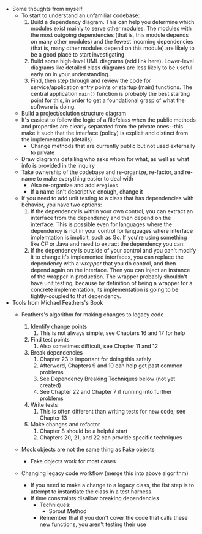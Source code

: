 - Some thoughts from myself
	- To start to understand an unfamiliar codebase:
		1. Build a dependency diagram. This can help you determine which modules exist mainly to serve other modules. The modules with the most outgoing dependencies (that is, this module depends on many other modules) and the fewest incoming dependencies (that is, many other modules depend on this module) are likely to be a good place to start investigating.
		2. Build some high-level UML diagrams (add link here). Lower-level diagrams like detailed class diagrams are less likely to be useful early on in your understanding.
		3. Find, then step through and review the code for service/application entry points or startup (main) functions. The central application `main()` function is probably the best starting point for this, in order to get a foundational grasp of what the software is doing.
	- Build a project/solution structure diagram
	- It's easiest to follow the logic of a file/class when the public methods and properties are clearly separated from the private ones--this make it such that the interface (policy) is explicit and distinct from the implementation (details)
		- Change methods that are currently public but not used externally to private
	- Draw diagrams detailing who asks whom for what, as well as what info is provided in the inquiry
	- Take ownership of the codebase and re-organize, re-factor, and re-name to make everything easier to deal with
		- Also re-organize and add `#regions`
		- If a name isn't descriptive enough, change it
	- If you need to add unit testing to a class that has dependencies with behavior, you have two options:
		1. If the dependency is within your own control, you can extract an interface from the dependency and then depend on the interface. This is possible even for languages where the dependency is not in your control for languages where interface implemtation is implicit, such as Go. If you're using something like C# or Java and need to extract the dependency you can:
		2. If the dependency is outside of your control and you can't modify it to change it's implemented interfaces, you can replace the dependency with a *wrapper* that you do control, and then depend again on the interface. Then you can inject an instance of the wrapper in production. The wrapper probably shouldn't have unit testing, because by definition of being a wrapper for a concrete implementation, its implementation is going to be tightly-coupled to that dependency.
- Tools from Michael Feathers's Book
	- Feathers's algorithm for making changes to legacy code
		1. Identify change points
			1. This is not always simple, see Chapters 16 and 17 for help
		2. Find test points
			1. Also sometimes difficult, see Chapter 11 and 12
		3. Break dependencies
			1. Chapter 23 is important for doing this safely
			2. Afterword, Chapters 9 and 10 can help get past common problems
			3. See Dependency Breaking Techniques below (not yet created)
			4. See Chapter 22 and Chapter 7 if running into further problems
		4. Write tests
			1. This is often different than writing tests for new code; see Chapter 13
		5. Make changes and refactor
			1. Chapter 8 should be a helpful start
			2. Chapters 20, 21, and 22 can provide specific techniques

	- Mock objects are not the same thing as Fake objects
		- Fake objects work for most cases
	- Changing legacy code workflow (merge this into above algorithm)
		- If you need to make a change to a legacy class, the fist step is to attempt to instantiate the class in a test harness.
		- If time constraints disallow breaking dependencies
			- Techniques:
				- Sprout Method
			- Remember that if you don't cover the code that calls these new functions, you aren't testing their use